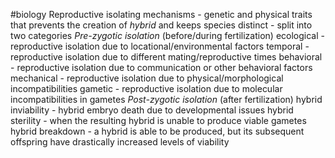 #biology 
Reproductive isolating mechanisms - genetic and physical traits that prevents the creation of *hybrid* and keeps species distinct - split into two categories
	*Pre-zygotic isolation* (before/during fertilization)
		ecological - reproductive isolation due to locational/environmental factors
		temporal - reproductive isolation due to different mating/reproductive times
		behavioral - reproductive isolation due to communication or other behavioral factors
		mechanical - reproductive isolation due to physical/morphological incompatibilities
		gametic - reproductive isolation due to molecular incompatibilities in gametes
	*Post-zygotic isolation* (after fertilization)
		hybrid inviability - hybrid embryo death due to developmental issues
		hybrid sterility - when the resulting hybrid is unable to produce viable gametes
		hybrid breakdown - a hybrid is able to be produced, but its subsequent offspring have drastically increased levels of viability